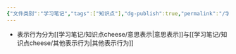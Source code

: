 ```yaml
---
{"文件类别":"学习笔记","tags":["知识点"],"dg-publish":true,"permalink":"/学习笔记/知识点cheese/表示行为/","dgPassFrontmatter":true}
---
```


- 表示行为分为[[学习笔记/知识点cheese/意思表示\|意思表示]]与[[学习笔记/知识点cheese/其他表示行为\|其他表示行为]]

